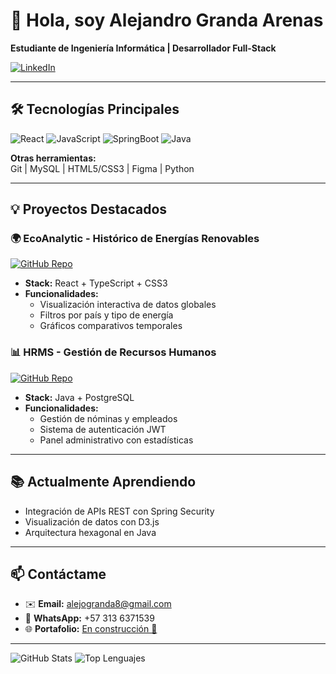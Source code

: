 # 👋 Hola, soy Alejandro Granda Arenas 
**Estudiante de Ingeniería Informática | Desarrollador Full-Stack**

[![LinkedIn](https://img.shields.io/badge/LinkedIn-Alejandro_Granda-0077B5?style=flat&logo=linkedin)](https://www.linkedin.com/in/alejandro-granda-ab263b316/)

---

## 🛠 Tecnologías Principales
![React](https://img.shields.io/badge/-React-61DAFB?logo=react&logoColor=white)
![JavaScript](https://img.shields.io/badge/-JavaScript-F7DF1E?logo=javascript&logoColor=black)
![SpringBoot](https://img.shields.io/badge/-SpringBoot-6DB33F?logo=springboot&logoColor=white)
![Java](https://img.shields.io/badge/-Java-007396?logo=java&logoColor=white)

**Otras herramientas:**  
Git | MySQL | HTML5/CSS3 | Figma | Python

---

## 💡 Proyectos Destacados

### 🌍 EcoAnalytic - Histórico de Energías Renovables
[![GitHub Repo](https://img.shields.io/badge/Ver_Código-ECoAnalytic-2CA5E0?style=flat&logo=github)](https://github.com/Alejitocx/EcoAnalytic)
- **Stack:** React + TypeScript + CSS3
- **Funcionalidades:**
  - Visualización interactiva de datos globales
  - Filtros por país y tipo de energía
  - Gráficos comparativos temporales

### 📊 HRMS - Gestión de Recursos Humanos
[![GitHub Repo](https://img.shields.io/badge/Ver_Código-HRMS_System-2CA5E0?style=flat&logo=github)](https://github.com/Alejitocx/SOFTWARE-HRMS)
- **Stack:** Java + PostgreSQL
- **Funcionalidades:**
  - Gestión de nóminas y empleados
  - Sistema de autenticación JWT
  - Panel administrativo con estadísticas

---

## 📚 Actualmente Aprendiendo
- Integración de APIs REST con Spring Security
- Visualización de datos con D3.js
- Arquitectura hexagonal en Java

---

## 📫 Contáctame
- ✉️ **Email:** alejogranda8@gmail.com
- 📱 **WhatsApp:** +57 313 6371539
- 🌐 **Portafolio:** [En construcción 🚧](https://alejitocx.github.io/)

---

![GitHub Stats](https://github-readme-stats.vercel.app/api?username=Alejitocx&show_icons=true&theme=dark)
![Top Lenguajes](https://github-readme-stats.vercel.app/api/top-langs/?username=Alejitocx&layout=compact&theme=dark)
